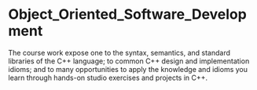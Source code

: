 # Object_Oriented_Software_Development
The course work expose one to the syntax, semantics, and standard libraries of the C++ language; to common C++ design and implementation idioms; and to many opportunities to apply the knowledge and idioms you learn through hands-on studio exercises and projects in C++.
